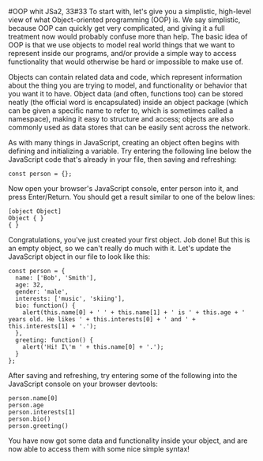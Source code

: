 #OOP whit JSa2, 33#33
To start with, let's give you a simplistic, high-level view of what Object-oriented programming (OOP) is. We say simplistic, because OOP can quickly get very complicated, and giving it a full treatment now would probably confuse more than help. The basic idea of OOP is that we use objects to model real world things that we want to represent inside our programs, and/or provide a simple way to access functionality that would otherwise be hard or impossible to make use of.

Objects can contain related data and code, which represent information about the thing you are trying to model, and functionality or behavior that you want it to have. Object data (and often, functions too) can be stored neatly (the official word is encapsulated) inside an object package (which can be given a specific name to refer to, which is sometimes called a namespace), making it easy to structure and access; objects are also commonly used as data stores that can be easily sent across the network.

As with many things in JavaScript, creating an object often begins with defining and initializing a variable. Try entering the following line below the JavaScript code that's already in your file, then saving and refreshing:
```
const person = {};
```
Now open your browser's JavaScript console, enter person into it, and press Enter/Return. You should get a result similar to one of the below lines:
```
[object Object]
Object { }
{ }
```
Congratulations, you've just created your first object. Job done! But this is an empty object, so we can't really do much with it. Let's update the JavaScript object in our file to look like this:
```
const person = {
  name: ['Bob', 'Smith'],
  age: 32,
  gender: 'male',
  interests: ['music', 'skiing'],
  bio: function() {
    alert(this.name[0] + ' ' + this.name[1] + ' is ' + this.age + ' years old. He likes ' + this.interests[0] + ' and ' + this.interests[1] + '.');
  },
  greeting: function() {
    alert('Hi! I\'m ' + this.name[0] + '.');
  }
};
```
After saving and refreshing, try entering some of the following into the JavaScript console on your browser devtools:
```person.name
person.name[0]
person.age
person.interests[1]
person.bio()
person.greeting()
```
You have now got some data and functionality inside your object, and are now able to access them with some nice simple syntax!

